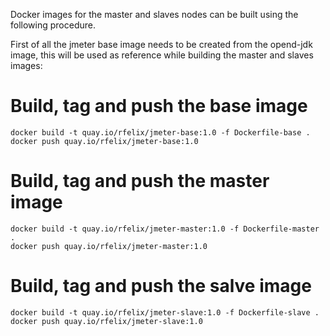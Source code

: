 Docker images for the master and slaves nodes can be built using the following procedure.

First of all the jmeter base image needs to be created from the opend-jdk image, this will be used as reference while building the master and slaves images:

# Build, tag and push the base image
````shell
docker build -t quay.io/rfelix/jmeter-base:1.0 -f Dockerfile-base .
docker push quay.io/rfelix/jmeter-base:1.0
````
# Build, tag and push the master image
````shell
docker build -t quay.io/rfelix/jmeter-master:1.0 -f Dockerfile-master .
docker push quay.io/rfelix/jmeter-master:1.0
````

# Build, tag and push the salve image
````shell
docker build -t quay.io/rfelix/jmeter-slave:1.0 -f Dockerfile-slave .
docker push quay.io/rfelix/jmeter-slave:1.0
````
